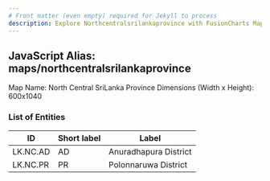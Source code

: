 ```yaml
---
# Front matter (even empty) required for Jekyll to process
description: Explore Northcentralsrilankaprovince with FusionCharts Maps – Detailed features for seamless integration. Try now & enhance your data visualization today! 
---
```


## JavaScript Alias: maps/northcentralsrilankaprovince

Map Name: North Central SriLanka Province
Dimensions (Width x Height): 600x1040

### List of Entities

| ID       | Short label | Label                 |
| -------- | ----------- | --------------------- |
| LK.NC.AD | AD          | Anuradhapura District |
| LK.NC.PR | PR          | Polonnaruwa District  |

